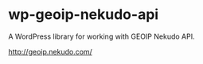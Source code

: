 # wp-geoip-nekudo-api
A WordPress library for working with GEOIP Nekudo API.

http://geoip.nekudo.com/
